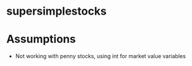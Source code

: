 # supersimplestocks

# Assumptions

- Not working with penny stocks, using int for market value variables